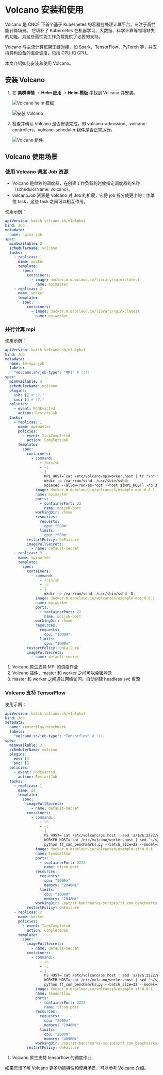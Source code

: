 # Volcano 安装和使用

Volcano 是 CNCF 下首个基于 Kubernetes 的容器批处理计算平台，专注于高性能计算场景。
它填补了 Kubernetes 在机器学习、大数据、科学计算等领域缺失的功能，为这些高性能工作负载提供了必要的支持。

Volcano 与主流计算框架无缝对接，如 Spark、TensorFlow、PyTorch 等，并支持异构设备的混合调度，包括 CPU 和 GPU。

本文介绍如何安装和使用 Volcano。

## 安装 Volcano

1. 在 **集群详情** -> **Helm 应用** -> **Helm 模板** 中找到 Volcano 并安装。

    ![Volcano helm 模板](../../images/volcano-01.png)
   
    ![安装 Volcano](../../images/volcano-02.png)

2. 检查并确认 Volcano 是否安装完成，即 volcano-admission、volcano-controllers、volcano-scheduler 组件是否正常运行。

    ![Volcano 组件](../../images/volcano-03.png)

## Volcano 使用场景

### 使用 Volcano 调度 Job 资源

- Volcano 是单独的调度器，在创建工作负载的时候指定调度器的名称（schedulerName: volcano）。
- volcanoJob 资源是 Volcano 对 Job 的扩展，它将 job 拆分成更小的工作单位 task，这些 task 之间可以相互作用。

使用示例：

```yaml
apiVersion: batch.volcano.sh/v1alpha1
kind: Job
metadata:
  name: nginx-job
spec:
  minAvailable: 2
  schedulerName: volcano
  tasks:
    - replicas: 1
      name: master
      template:
        spec:
          containers:
            - image: docker.m.daocloud.io/library/nginx:latest
              name: mpimaster
    - replicas: 2
      name: worker
      template:
        spec:
          containers:
            - image: docker.m.daocloud.io/library/nginx:latest
              name: mpiworker
```

### 并行计算 mpi

使用示例：

```yaml
apiVersion: batch.volcano.sh/v1alpha1
kind: Job
metadata:
  name: lm-mpi-job
  labels:
    "volcano.sh/job-type": "MPI" # (1)!
spec:
  minAvailable: 4
  schedulerName: volcano
  plugins:
    ssh: [] # (2)!
    svc: [] # (3)!
  policies:
    - event: PodEvicted
      action: RestartJob
  tasks:
    - replicas: 1
      name: mpimaster
      policies:
        - event: TaskCompleted
          action: CompleteJob
      template:
        spec:
          containers:
            - command:
                - /bin/sh
                - -c
                - |
                  MPI_HOST=`cat /etc/volcano/mpiworker.host | tr "\n" ","`;
                  mkdir -p /var/run/sshd; /usr/sbin/sshd;
                  mpiexec --allow-run-as-root --host ${MPI_HOST} -np 3 mpi_hello_world;
              image: docker.m.daocloud.io/volcanosh/example-mpi:0.0.1
              name: mpimaster
              ports:
                - containerPort: 22
                  name: mpijob-port
              workingDir: /home
              resources:
                requests:
                  cpu: "500m"
                limits:
                  cpu: "500m"
          restartPolicy: OnFailure
          imagePullSecrets:
            - name: default-secret
    - replicas: 3
      name: mpiworker
      template:
        spec:
          containers:
            - command:
                - /bin/sh
                - -c
                - |
                  mkdir -p /var/run/sshd; /usr/sbin/sshd -D;
              image: docker.m.daocloud.io/volcanosh/example-mpi:0.0.1
              name: mpiworker
              ports:
                - containerPort: 22
                  name: mpijob-port
              workingDir: /home
              resources:
                requests:
                  cpu: "1000m"
                limits:
                  cpu: "1000m"
          restartPolicy: OnFailure
          imagePullSecrets:
            - name: default-secret
```

1. Volcano 原生支持 MPI 的调度作业
2. Volcano 插件，master 和 worker 之间可以免密登录
3. master 和 worker 之间通过网络访问，自动创建 headless svc 资源

### Volcano 支持 TensorFlow

使用示例：

```yaml
apiVersion: batch.volcano.sh/v1alpha1
kind: Job
metadata:
  name: tensorflow-benchmark
  labels:
    "volcano.sh/job-type": "Tensorflow" # (1)!
spec:
  minAvailable: 3
  schedulerName: volcano
  plugins:
    env: []
    svc: []
  policies:
    - event: PodEvicted
      action: RestartJob
  tasks:
    - replicas: 1
      name: ps
      template:
        spec:
          imagePullSecrets:
            - name: default-secret
          containers:
            - command:
                - sh
                - -c
                - |
                  PS_HOST=`cat /etc/volcano/ps.host | sed 's/$/&:2222/g' | tr "\n" ","`;
                  WORKER_HOST=`cat /etc/volcano/worker.host | sed 's/$/&:2222/g' | tr "\n" ","`;
                  python tf_cnn_benchmarks.py --batch_size=32 --model=resnet50 --variable_update=parameter_server --flush_stdout=true --num_gpus=1 --local_parameter_device=cpu --device=cpu --data_format=NHWC --job_name=ps --task_index=${VK_TASK_INDEX} --ps_hosts=${PS_HOST} --worker_hosts=${WORKER_HOST}
              image: docker.m.daocloud.io/volcanosh/example-tf:0.0.1
              name: tensorflow
              ports:
                - containerPort: 2222
                  name: tfjob-port
              resources:
                requests:
                  cpu: "1000m"
                  memory: "2048Mi"
                limits:
                  cpu: "1000m"
                  memory: "2048Mi"
              workingDir: /opt/tf-benchmarks/scripts/tf_cnn_benchmarks
          restartPolicy: OnFailure
    - replicas: 2
      name: worker
      policies:
        - event: TaskCompleted
          action: CompleteJob
      template:
        spec:
          imagePullSecrets:
            - name: default-secret
          containers:
            - command:
                - sh
                - -c
                - |
                  PS_HOST=`cat /etc/volcano/ps.host | sed 's/$/&:2222/g' | tr "\n" ","`;
                  WORKER_HOST=`cat /etc/volcano/worker.host | sed 's/$/&:2222/g' | tr "\n" ","`;
                  python tf_cnn_benchmarks.py --batch_size=32 --model=resnet50 --variable_update=parameter_server --flush_stdout=true --num_gpus=1 --local_parameter_device=cpu --device=cpu --data_format=NHWC --job_name=worker --task_index=${VK_TASK_INDEX} --ps_hosts=${PS_HOST} --worker_hosts=${WORKER_HOST}
              image: docker.m.daocloud.io/volcanosh/example-tf:0.0.1
              name: tensorflow
              ports:
                - containerPort: 2222
                  name: tfjob-port
              resources:
                requests:
                  cpu: "2000m"
                  memory: "2048Mi"
                limits:
                  cpu: "2000m"
                  memory: "4096Mi"
              workingDir: /opt/tf-benchmarks/scripts/tf_cnn_benchmarks
          restartPolicy: OnFailure
```

1. Volcano 原生支持 tensorflow 的调度作业

如果您想了解 Volcano 更多功能特性和使用场景，可以参考 [Volcano 介绍](https://volcano.sh/zh/docs/)。
